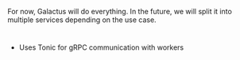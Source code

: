 For now, Galactus will do everything. In the future, we will split it into multiple services depending on the use case.

# 
- Uses Tonic for gRPC communication with workers